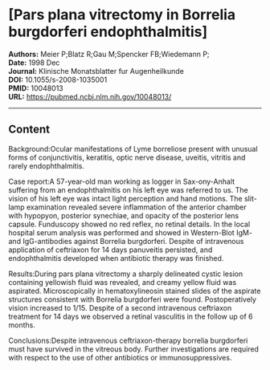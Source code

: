 # [Pars plana vitrectomy in Borrelia burgdorferi endophthalmitis]

**Authors:** Meier P;Blatz R;Gau M;Spencker FB;Wiedemann P;  
**Date:** 1998 Dec  
**Journal:** Klinische Monatsblatter fur Augenheilkunde  
**DOI:** 10.1055/s-2008-1035001  
**PMID:** 10048013  
**URL:** https://pubmed.ncbi.nlm.nih.gov/10048013/

---

## Content

Background:Ocular manifestations of Lyme borreliose present with unusual forms of conjunctivitis, keratitis, optic nerve disease, uveitis, vitritis and rarely endophthalmitis.

Case report:A 57-year-old man working as logger in Sax-ony-Anhalt suffering from an endophthalmitis on his left eye was referred to us. The vision of his left eye was intact light perception and hand motions. The slit-lamp examination revealed severe inflammation of the anterior chamber with hypopyon, posterior synechiae, and opacity of the posterior lens capsule. Funduscopy showed no red reflex, no retinal details. In the local hospital serum analysis was performed and showed in Western-Blot IgM- and IgG-antibodies against Borrelia burgdorferi. Despite of intravenous application of ceftriaxon for 14 days panuveitis persisted, and endophthalmitis developed when antibiotic therapy was finished.

Results:During pars plana vitrectomy a sharply delineated cystic lesion containing yellowish fluid was revealed, and creamy yellow fluid was aspirated. Microscopically in hematoxylineosin stained slides of the aspirate structures consistent with Borrelia burgdorferi were found. Postoperatively vision increased to 1/15. Despite of a second intravenous ceftriaxon treatment for 14 days we observed a retinal vasculitis in the follow up of 6 months.

Conclusions:Despite intravenous ceftriaxon-therapy borrelia burgdorferi must have survived in the vitreous body. Further investigations are required with respect to the use of other antibiotics or immunosuppressives.
